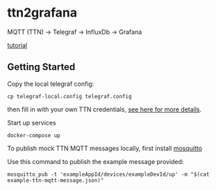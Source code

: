 # ttn2grafana

MQTT (TTN) &#8594; Telegraf &#8594; InfluxDb &#8594; Grafana

[tutorial](https://www.influxdata.com/blog/connecting-the-things-network-to-influxdb/)

## Getting Started

Copy the local telegraf config:

```
cp telegraf-local.config telegraf.config
```

then fill in with your own TTN credentials, [see here for more details](https://www.thethingsnetwork.org/docs/applications/mqtt/quick-start.html).

Start up services

```
docker-compose up
```

To publish mock TTN MQTT messages locally, first install [mosquitto](https://mosquitto.org/download/)

Use this command to publish the example message provided:
```
mosquitto_pub -t 'exampleAppId/devices/exampleDevId/up' -m "$(cat example-ttn-mqtt-message.json)"
```
